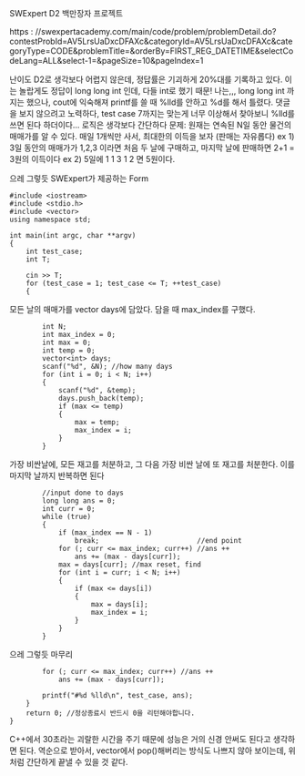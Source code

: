 SWExpert D2 백만장자 프로젝트

https : //swexpertacademy.com/main/code/problem/problemDetail.do?contestProbId=AV5LrsUaDxcDFAXc&categoryId=AV5LrsUaDxcDFAXc&categoryType=CODE&problemTitle=&orderBy=FIRST_REG_DATETIME&selectCodeLang=ALL&select-1=&pageSize=10&pageIndex=1

난이도 D2로 생각보다 어렵지 않은데, 정답률은 기괴하게 20%대를 기록하고 있다.
이는 놀랍게도 정답이 long long int 인데, 다들 int로 했기 때문!
나는,,, long long int 까지는 했으나, cout에 익숙해져 printf를 쓸 때 %lld를 안하고 %d를 해서 틀렸다.
댓글을 보지 않으려고 노력하다, test case 7까지는 맞는게 너무 이상해서 찾아보니 %lld를 쓰면 된다 하더이다...
로직은 생각보다 간단하다
문제: 원재는 연속된 N일 동안 물건의 매매가를 알 수 있다.
매일 1개씩만 사서, 최대한의 이득을 보자 (판매는 자유롭다)
ex 1) 3일 동안의 매매가가 1,2,3 이라면 처음 두 날에 구매하고, 마지막 날에 판매하면 2+1 = 3원의 이득이다
ex 2) 5일에 1 1 3 1 2 면 5원이다.

으레 그렇듯 SWExpert가 제공하는 Form
```
#include <iostream>
#include <stdio.h>
#include <vector>
using namespace std;

int main(int argc, char **argv)
{
    int test_case;
    int T;

    cin >> T;
    for (test_case = 1; test_case <= T; ++test_case)
    {
```
모든 날의 매매가를 vector days에 담았다.
담을 때 max_index를 구했다.
```
        int N;
        int max_index = 0;
        int max = 0;
        int temp = 0;
        vector<int> days;
        scanf("%d", &N); //how many days
        for (int i = 0; i < N; i++)
        {
            scanf("%d", &temp);
            days.push_back(temp);
            if (max <= temp)
            {
                max = temp;
                max_index = i;
            }
        }
```
가장 비싼날에, 모든 재고를 처분하고, 그 다음 가장 비싼 날에 또 재고를 처분한다.
이를 마지막 날까지 반복하면 된다
```
        //input done to days
        long long ans = 0;
        int curr = 0;
        while (true)
        {
            if (max_index == N - 1)
                break;                        //end point
            for (; curr <= max_index; curr++) //ans ++
                ans += (max - days[curr]);
            max = days[curr]; //max reset, find
            for (int i = curr; i < N; i++)
            {
                if (max <= days[i])
                {
                    max = days[i];
                    max_index = i;
                }
            }
        }
```
으레 그렇듯 마무리
```
        for (; curr <= max_index; curr++) //ans ++
            ans += (max - days[curr]);

        printf("#%d %lld\n", test_case, ans);
    }
    return 0; //정상종료시 반드시 0을 리턴해야합니다.
}
```
C++에서 30초라는 괴랄한 시간을 주기 때문에 성능은 거의 신경 안써도 된다고 생각하면 된다.
역순으로 받아서, vector에서 pop()해버리는 방식도 나쁘지 않아 보이는데,
위처럼 간단하게 끝낼 수 있을 것 같다.
